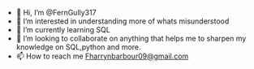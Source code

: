 - 👋 Hi, I’m @FernGully317
- 👀 I’m interested in understanding more of whats misunderstood
- 🌱 I’m currently learning SQL
- 💞️ I’m looking to collaborate on anything that helps me to sharpen my knowledge on SQL,python and more.
- 📫 How to reach me Fharrynbarbour09@gmail.com

<!---
FernGully317/FernGully317 is a ✨ special ✨ repository because its `README.md` (this file) appears on your GitHub profile.
You can click the Preview link to take a look at your changes.
--->
